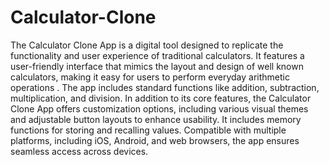 # Calculator-Clone

The Calculator Clone App is a digital tool designed to replicate the functionality and user experience of traditional calculators. It features a user-friendly interface that mimics the layout and design of well
known calculators, making it easy for users to perform everyday arithmetic operations . The app includes standard functions like addition, subtraction, multiplication, and division.
In addition to its core features, the Calculator Clone App offers customization options, including various visual themes and adjustable button layouts to enhance usability. It includes memory functions for storing
and recalling values. Compatible with multiple platforms, including iOS, Android, and web browsers, the app ensures seamless access across devices. 
